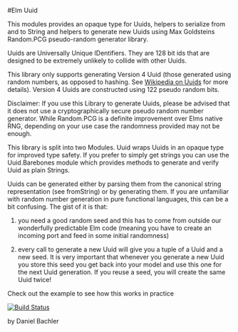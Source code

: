 #Elm Uuid

This modules provides an opaque type for Uuids, helpers to serialize
from and to String and helpers to generate new Uuids using Max Goldsteins
Random.PCG pseudo-random generator library.

Uuids are Universally Unique IDentifiers. They are 128 bit ids that are
designed to be extremely unlikely to collide with other Uuids.

This library only supports generating Version 4 Uuid (those generated using 
random numbers, as opposed to hashing. See 
[Wikipedia on Uuids](https://en.wikipedia.org/wiki/Universally_unique_identifier#Version_4_.28random.29) 
for more details). Version 4 Uuids are constructed using 122 pseudo random bits.

Disclaimer: If you use this Library to generate Uuids, please be advised
that it does not use a cryptographically secure pseudo random number generator.
While Random.PCG is a definite improvement over Elms native RNG, depending
on your use case the randomness provided may not be enough.  

This library is split into two Modules. Uuid wraps Uuids in
an opaque type for improved type safety. If you prefer to simply get strings
you can use the Uuid.Barebones module which provides methods to generate
and verify Uuid as plain Strings.

Uuids can be generated either by parsing them from the canonical string representation
(see fromString) or by generating them. If you are unfamiliar with random number generation
in pure functional languages, this can be a bit confusing. The gist of it is that:

1. you need a good random seed and this has to come from outside our wonderfully
predictable Elm code (meaning you have to create an incoming port and feed in
some initial randomness)

2. every call to generate a new Uuid will give you a tuple of a Uuid and a new 
seed. It is very important that whenever you generate a new Uuid you store this
seed you get back into your model and use this one for the next Uuid generation. 
If you reuse a seed, you will create the same Uuid twice! 

Check out the example to see how this works in practice

[![Build Status](https://travis-ci.org/danyx23/elm-uuid.svg?branch=master)](https://travis-ci.org/danyx23/elm-uuid)

by Daniel Bachler